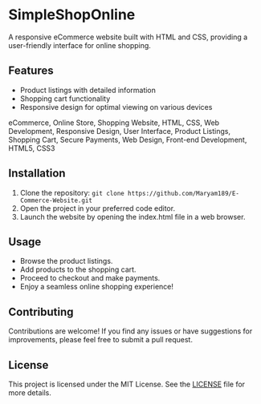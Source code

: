 # SimpleShopOnline

A responsive eCommerce website built with HTML and CSS, providing a user-friendly interface for online shopping.

## Features
- Product listings with detailed information
- Shopping cart functionality
- Responsive design for optimal viewing on various devices

eCommerce, Online Store, Shopping Website, HTML, CSS, Web Development, Responsive Design, User Interface, Product Listings, Shopping Cart, Secure Payments, Web Design, Front-end Development, HTML5, CSS3

## Installation
1. Clone the repository: `git clone https://github.com/Maryam189/E-Commerce-Website.git`
2. Open the project in your preferred code editor.
3. Launch the website by opening the index.html file in a web browser.

## Usage
- Browse the product listings.
- Add products to the shopping cart.
- Proceed to checkout and make payments.
- Enjoy a seamless online shopping experience!

## Contributing
Contributions are welcome! If you find any issues or have suggestions for improvements, please feel free to submit a pull request.

## License
This project is licensed under the MIT License. See the [LICENSE](LICENSE) file for more details.

